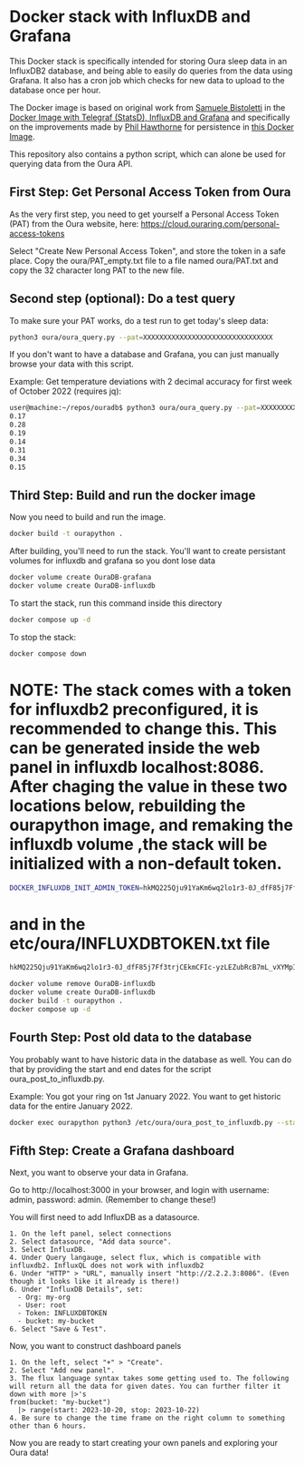 # Docker stack with InfluxDB and Grafana

This Docker stack is specifically intended for storing Oura sleep data in an InfluxDB2 database, and being able to easily do queries from the data using Grafana. It also has a cron job which checks for new data to upload to the database once per hour.

The Docker image is based on original work from [Samuele Bistoletti](https://github.com/samuelebistoletti) in the [Docker Image with Telegraf (StatsD), InfluxDB and Grafana](https://github.com/samuelebistoletti/docker-statsd-influxdb-grafana) and specifically on the improvements made by [Phil Hawthorne](https://github.com/philhawthorne) for persistence in [this Docker Image](https://github.com/philhawthorne/docker-influxdb-grafana). 

This repository also contains a python script, which can alone be used for querying data from the Oura API.

## First Step: Get Personal Access Token from Oura

As the very first step, you need to get yourself a Personal Access Token (PAT) from the Oura website, here: https://cloud.ouraring.com/personal-access-tokens

Select "Create New Personal Access Token", and store the token in a safe place. Copy the oura/PAT_empty.txt file to a file named oura/PAT.txt and copy the 32 character long PAT to the new file.

## Second step (optional): Do a test query

To make sure your PAT works, do a test run to get today's sleep data:

```sh
python3 oura/oura_query.py --pat=XXXXXXXXXXXXXXXXXXXXXXXXXXXXXXXX
```

If you don't want to have a database and Grafana, you can just manually browse your data with this script.

Example: Get temperature deviations with 2 decimal accuracy for first week of October 2022 (requires jq):

```sh
user@machine:~/repos/ouradb$ python3 oura/oura_query.py --pat=XXXXXXXXXXXXXXXXXXXXXXXXXXXXXXXX --start=2022-10-01 --end=2022-10-07|jq '.temperature_deviation'
0.17
0.28
0.19
0.14
0.31
0.34
0.15
```

## Third Step: Build and run the docker image

Now you need to build and run the image. 

```sh
docker build -t ourapython .
```

After building, you'll need to run the stack. You'll want to create persistant volumes for influxdb and grafana so you dont lose data
```sh
docker volume create OuraDB-grafana
docker volume create OuraDB-influxdb

```



To start the stack, run this command inside this directory

```sh
docker compose up -d
```

To stop the stack:

```sh
docker compose down
```

# NOTE: The stack comes with a token for influxdb2 preconfigured, it is recommended to change this. This can be generated inside the web panel in influxdb localhost:8086. After chaging the value in these two locations below, rebuilding the ourapython image, and remaking the influxdb volume ,the stack will be initialized with a non-default token.  
```sh
DOCKER_INFLUXDB_INIT_ADMIN_TOKEN=hkMQ225Qju91YaKm6wq2lo1r3-0J_dfF85j7Ff3trjCEkmCFIc-yzLEZubRcB7mL_vXYMpIilp7yrttYYRAiVA==
```
# and in the etc/oura/INFLUXDBTOKEN.txt file
```sh
hkMQ225Qju91YaKm6wq2lo1r3-0J_dfF85j7Ff3trjCEkmCFIc-yzLEZubRcB7mL_vXYMpIilp7yrttYYRAiVA==
```
```sh
docker volume remove OuraDB-influxdb
docker volume create OuraDB-influxdb
docker build -t ourapython .
docker compose up -d
```
## Fourth Step: Post old data to the database

You probably want to have historic data in the database as well. You can do that by providing the start and end dates for the script oura_post_to_influxdb.py.

Example: You got your ring on 1st January 2022. You want to get historic data for the entire January 2022.

```sh
docker exec ourapython python3 /etc/oura/oura_post_to_influxdb.py --start=2022-01-01 --end=2022-01-31
```

## Fifth Step: Create a Grafana dashboard

Next, you want to observe your data in Grafana.

Go to http://localhost:3000 in your browser, and login with username: admin, password: admin. (Remember to change these!)

You will first need to add InfluxDB as a datasource.

```
1. On the left panel, select connections
2. Select datasource, "Add data source".
3. Select InfluxDB.
4. Under Query langauge, select flux, which is compatible with influxdb2. InfluxQL does not work with influxdb2
6. Under "HTTP" > "URL", manually insert "http://2.2.2.3:8086". (Even though it looks like it already is there!)
6. Under "InfluxDB Details", set:
  - Org: my-org
  - User: root
  - Token: INFLUXDBTOKEN
  - bucket: my-bucket
6. Select "Save & Test".
```

Now, you want to construct dashboard panels

```
1. On the left, select "+" > "Create".
2. Select "Add new panel".
3. The flux language syntax takes some getting used to. The following will return all the data for given dates. You can further filter it down with more |>'s
from(bucket: "my-bucket")
  |> range(start: 2023-10-20, stop: 2023-10-22)
4. Be sure to change the time frame on the right column to something other than 6 hours.
```

Now you are ready to start creating your own panels and exploring your Oura data!
